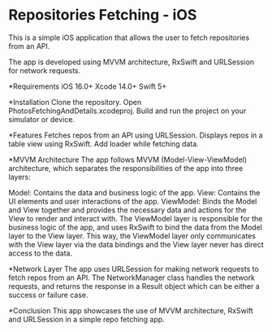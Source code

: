 # Repositories Fetching - iOS

This is a simple iOS application that allows the user to fetch repositories from an API.

The app is developed using MVVM architecture, RxSwift and URLSession for network requests.

*Requirements
iOS 16.0+
Xcode 14.0+
Swift 5+

*Installation
Clone the repository.
Open PhotosFetchingAndDetails.xcodeproj.
Build and run the project on your simulator or device.

*Features
Fetches repos from an API using URLSession.
Displays repos in a table view using RxSwift.
Add loader while fetching data.

*MVVM Architecture
The app follows MVVM (Model-View-ViewModel) architecture, which separates the responsibilities of the app into three layers:

Model: Contains the data and business logic of the app.
View: Contains the UI elements and user interactions of the app.
ViewModel: Binds the Model and View together and provides the necessary data and actions for the View to render and interact with.
The ViewModel layer is responsible for the business logic of the app, and uses RxSwift to bind the data from the Model layer to the View layer. This way, the ViewModel layer only communicates with the View layer via the data bindings and the View layer never has direct access to the data.

*Network Layer
The app uses URLSession for making network requests to fetch repos from an API. The NetworkManager class handles the network requests, and returns the response in a Result object which can be either a success or failure case.


*Conclusion
This app showcases the use of MVVM architecture, RxSwift and URLSession in a simple repo fetching app.
